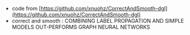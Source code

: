 - code from [https://github.com/xnuohz/CorrectAndSmooth-dgl](https://github.com/xnuohz/CorrectAndSmooth-dgl)
- correct and smooth : COMBINING LABEL PROPAGATION AND SIMPLE MODELS OUT-PERFORMS GRAPH NEURAL NETWORKS